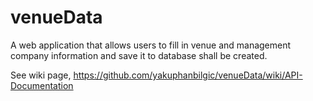 # venueData
A web application that allows users to fill in venue and management company information and save it to database shall be created.

See wiki page, https://github.com/yakuphanbilgic/venueData/wiki/API-Documentation
